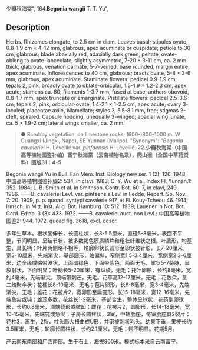 少瓣秋海棠",
164.**Begonia wangii** T. T. Yu",

## Description
Herbs. Rhizomes elongate, to 2.5 cm in diam. Leaves basal; stipules ovate, 0.8-1.9 cm × 4-12 mm, glabrous, apex acuminate or cuspidate; petiole to 30 cm, glabrous; blade abaxially red, adaxially dark green, peltate, ovate-oblong to ovate-lanceolate, slightly asymmetric, 7-20 × 3-11 cm, ca. 2 mm thick, glabrous, venation palmate, 5-7-veined, base rounded, margin entire, apex acuminate. Inflorescences to 40 cm, glabrous; bracts ovate, 5-8 × 3-6 mm, glabrous, apex acuminate. Staminate flowers: pedicel 0.9-1.9 cm; tepals 2, pink, broadly ovate to oblate-orbicular, 1.5-1.9 × 1.2-2.3 cm, apex acute; stamens ca. 60; filaments 1-3.7 mm, fused at base; anthers obovoid, 0.8-1.7 mm, apex truncate or emarginate. Pistillate flowers: pedicel 2.5-3.6 cm; tepals 2, pink, orbicular-ovate, 1.4-2.1 × 1-2.5 cm, apex acute; ovary 3-loculed; placentae axile, bilamellate; styles 3, 5.5-8.1 mm, free; stigmas 2-cleft, spiraled. Capsule nodding, unequally 3-winged; abaxial wing lunate, ca. 5 × 1.9-2 cm; lateral wings smaller, ca. 2 mm.

> ● Scrubby vegetation, on limestone rocks; (600-)800-1000 m. W Guangxi (Jingxi, Napo), SE Yunnan (Malipo).
  "Synonym": "*Begonia cavaleriei* H. Léveillé var. *pinfaensis* H. Léveillé.
**22.少瓣秋海棠（中国高等植物图鉴补编）富宁秋海棠（云南植物名录），爬山猴（全国中草药资料）图版31：4-5**

Begonia wangii Yu in Bull. Fan Mem. Inst. Biology new ser. 1 (2): 126. 1948; 中国高等植物图鉴补编2: 534, in clavi. 1983; C. Y. Wu et al. Index Fl. Yunnan.1: 352. 1984; L. B. Smith et al. in Smithson. Contr. Bot. 60: 7, in clavi, 249. 1986. ——B. cavaleriei Levl. var. pinfaensis Levl in Fedde, Repert. Sp. Nov. 7: 20. 1909, p. p. quoad. syntypi cavalerie 917, et Fl. Kouy-Tcheou 46. 1914; Irmsch. in Mitt. Inst. Allg. Bot. Hamburg 10: 512. 1939; Lauener in Not. Bot. Gard. Edinb. 3 (3): 433. 1972. ——B. cavaleriei auct. non Levl.: 中国高等植物图鉴2: 944. 1972. quoad fig. 3618, excl. descr.

多年生草本。根状茎伸长，长圆柱状，长3-5.5厘米，直径5-8毫米，表面不平整，节间明显，呈结节状，被多数褐色膜质鳞片和粗壮纤维状之根。叶盾形，均基生，具长柄；叶片两侧略不相等，轮廓卵状长圆形至卵状披针形，长7-20厘米，宽3-10厘米，先端渐尖，基部圆形，略偏斜，窄侧宽1.5-3.4厘米，宽侧宽2.3-6厘米，边全缘或略带波状，上面暗绿色，下面带紫色，两面无毛，掌状5-7条脉，呈放射状，下面明显；叶柄长5-20厘米，有纵棱，无毛；托叶卵形，长约8毫米，宽约4毫米，先端渐尖，顶端带刺芒，无毛。花葶高12-17厘米，无毛；花数朵，呈二歧聚伞状；花梗长8-10毫米，无毛；苞片卵形，长6-8毫米，宽3-4毫米，先端渐尖，无毛；雄花：花被片2，宽卵形至扁圆形，长15-18毫米，宽12-16毫米，先端急尖或钝；雄蕊多数，花丝长1-2毫米，基部合生，整体呈球状，花药倒卵球形，长约0.8毫米，顶端截形或微凹；雌花：花被片2，圆卵形，长14-18毫米，宽10-15毫米，先端钝或急尖；子房长圆柱状，3室，中轴胎座，每室胎座具2裂片；花柱3，离生，2裂，柱头膨大扭曲成U形，并密被刺状乳头。幼果下垂，果梗长约3.5厘米，无毛；轮廓长圆柱状，长约2.1厘米，无毛；翅不明显。花期5月。

产云南东南部和广西南部。生于石上，海拔800米。模式标本采自云南富宁。
